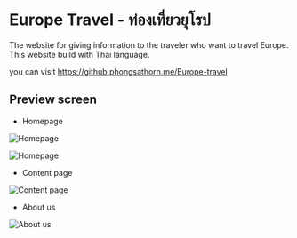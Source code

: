 # Europe Travel - ท่องเที่ยวยุโรป
The website for giving information to the traveler who want to travel Europe. This website build with Thai language. 

you can visit https://github.phongsathorn.me/Europe-travel
## Preview screen
- Homepage

![Homepage](images/preview/preview%20(1).png)

![Homepage](images/preview/preview%20(2).png)

- Content page

![Content page](images/preview/preview%20(3).png)

- About us

![About us](images/preview/preview%20(4).png)
